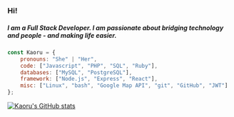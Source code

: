 

<!--
**CarlSmoky/CarlSmoky** is a ✨ _special_ ✨ repository because its `README.md` (this file) appears on your GitHub profile.
-->

### Hi!

##### I am a Full Stack Developer. I am passionate about bridging technology and people - and making life easier.


```javascript
const Kaoru = {
    pronouns: "She" | "Her",
    code: ["Javascript", "PHP", "SQL", "Ruby"],
    databases: ["MySQL", "PostgreSQL"],
    framework: ["Node.js", "Express", "React"],
    misc: ["Linux", "bash", "Google Map API", "git", "GitHub", "JWT"]
};
```

[![Kaoru's GitHub stats](https://github-readme-stats.vercel.app/api?username=CarlSmoky&show_icons=true&theme=dracula&custom_title=Kaoru's_GitHub_Stats
)](https://github.com/CarlSmoky/github-readme-stats)

